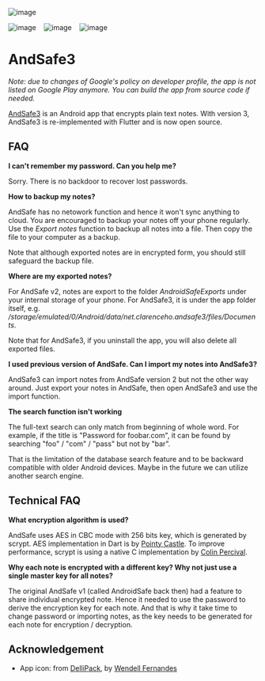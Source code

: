 ![image](https://user-images.githubusercontent.com/13360325/116012081-3924ca80-a5dd-11eb-89ab-9c8543302d7b.png)

![image](https://github.com/user-attachments/assets/10f6a0a3-7325-42d0-b04d-0bb862eb23cf)&nbsp;&nbsp;&nbsp;
![image](https://github.com/user-attachments/assets/9122b885-e487-414b-b320-bbff77c15d25)&nbsp;&nbsp;&nbsp;
![image](https://github.com/user-attachments/assets/25dbb8f5-99fc-4da8-b874-442a75ed3c6b)&nbsp;&nbsp;&nbsp;



# AndSafe3
*Note: due to changes of Google's policy on developer profile, the app is not listed on Google Play anymore. You can build the app from source code if needed.*

[AndSafe3](https://play.google.com/store/apps/details?id=net.clarenceho.andsafe3) is an Android app that encrypts plain text notes. With version 3, AndSafe3 is re-implemented with Flutter and is now open source.

## FAQ
**I can't remember my password. Can you help me?**

Sorry. There is no backdoor to recover lost passwords.

**How to backup my notes?**

AndSafe has no netowork function and hence it won't sync anything to cloud. You are encouraged to backup your notes off your phone regularly. Use the *Export notes* function to backup all notes into a file. Then copy the file to your computer as a backup.

Note that although exported notes are in encrypted form, you should still safeguard the backup file.

**Where are my exported notes?**

For AndSafe v2, notes are export to the folder *AndroidSafeExports* under your internal storage of your phone. For AndSafe3, it is under the app folder itself, e.g. */storage/emulated/0/Android/data/net.clarenceho.andsafe3/files/Documents*.

Note that for AndSafe3, if you uninstall the app, you will also delete all exported files.

**I used previous version of AndSafe. Can I import my notes into AndSafe3?**

AndSafe3 can import notes from AndSafe version 2 but not the other way around. Just export your notes in AndSafe, then open AndSafe3 and use the import function.

**The search function isn't working**

The full-text search can only match from beginning of whole word. For example, if the title is "Password for foobar.com", it can be found by searching "foo" / "com" / "pass" but not by "bar".

That is the limitation of the database search feature and to be backward compatible with older Android devices. Maybe in the future we can utilize another search engine.

## Technical FAQ
**What encryption algorithm is used?**

AndSafe uses AES in CBC mode with 256 bits key, which is generated by scrypt. AES implementation in Dart is by [Pointy Castle](https://pub.dev/packages/pointycastle). To improve performance, scrypt is using a native C implementation by [Colin Percival](https://github.com/Tarsnap/scrypt).

**Why each note is encrypted with a different key? Why not just use a single master key for all notes?**

The original AndSafe v1 (called AndroidSafe back then) had a feature to share individual encrypted note. Hence it needed to use the password to derive the encryption key for each note.
And that is why it take time to change password or importing notes, as the key needs to be generated for each note for encryption / decryption.

## Acknowledgement
- App icon: from [DelliPack](https://www.smashingmagazine.com/2008/07/55-free-high-quality-icon-sets/#dellipack), by [Wendell Fernandes](http://dellustrations.deviantart.com/)

